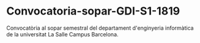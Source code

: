 # Convocatoria-sopar-GDI-S1-1819
Convocatòria al sopar semestral del departament d'enginyeria informàtica de la universitat La Salle Campus Barcelona.
